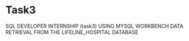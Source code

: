 # Task3
SQL DEVELOPER INTERNSHIP (task3)
USING MYSQL WORKBENCH
DATA RETRIEVAL FROM THE LIFELINE_HOSPITAL DATABASE
